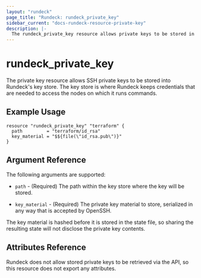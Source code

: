 ```yaml
---
layout: "rundeck"
page_title: "Rundeck: rundeck_private_key"
sidebar_current: "docs-rundeck-resource-private-key"
description: |-
  The rundeck_private_key resource allows private keys to be stored in Rundeck's key store.
---
```


# rundeck\_private\_key

The private key resource allows SSH private keys to be stored into Rundeck's key store.
The key store is where Rundeck keeps credentials that are needed to access the nodes on which
it runs commands.

## Example Usage

```hcl
resource "rundeck_private_key" "terraform" {
  path         = "terraform/id_rsa"
  key_material = "$${file(\"id_rsa.pub\")}"
}
```

## Argument Reference

The following arguments are supported:

* `path` - (Required) The path within the key store where the key will be stored.

* `key_material` - (Required) The private key material to store, serialized in any way that is
  accepted by OpenSSH.

The key material is hashed before it is stored in the state file, so sharing the resulting state
will not disclose the private key contents.

## Attributes Reference

Rundeck does not allow stored private keys to be retrieved via the API, so this resource does not
export any attributes.
